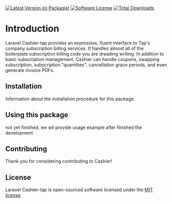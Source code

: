 [![Latest Version on Packagist][ico-version]][link-packagist]
[![Software License][ico-license]](LICENSE.md)
[![Total Downloads][ico-downloads]][link-downloads]

# Introduction

Laravel Cashier-tap provides an expressive, fluent interface to Tap's company subscription billing services. It handles almost all of the boilerplate subscription billing code you are dreading writing. In addition to basic subscription management, Cashier can handle coupons, swapping subscription, subscription "quantities", cancellation grace periods, and even generate invoice PDFs.

## Installation

Information about the installation procedure for this package.

## Using this package

not yet finished, we wil provide usage example after finished the development

## Contributing

Thank you for considering contributing to Cashier!

## License
Laravel Cashier-tap is open-sourced software licensed under the [MIT license](LICENSE.md).

[ico-version]: https://img.shields.io/packagist/v/asciisd/cashier-tap.svg?style=flat-square
[ico-license]: https://img.shields.io/badge/license-MIT-brightgreen.svg?style=flat-square
[ico-travis]: https://img.shields.io/travis/asciisd/cashier-tap/master.svg?style=flat-square
[ico-scrutinizer]: https://img.shields.io/scrutinizer/coverage/g/asciisd/cashier-tap.svg?style=flat-square
[ico-code-quality]: https://img.shields.io/scrutinizer/g/asciisd/cashier-tap.svg?style=flat-square
[ico-downloads]: https://img.shields.io/packagist/dt/asciisd/cashier-tap.svg?style=flat-square

[link-packagist]: https://packagist.org/packages/asciisd/cashier-tap
[link-travis]: https://travis-ci.org/asciisd/cashier-tap
[link-scrutinizer]: https://scrutinizer-ci.com/g/asciisd/cashier-tap/code-structure
[link-code-quality]: https://scrutinizer-ci.com/g/asciisd/cashier-tap
[link-downloads]: https://packagist.org/packages/asciisd/cashier-tap
[link-author]: https://github.com/aemaddin
[link-contributors]: ../../contributors
[link-tap]: https://tap.company
